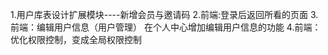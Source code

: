 1.用户库表设计扩展模块----新增会员与邀请码
2.前端:登录后返回所看的页面
3.前端：编辑用户信息（用户管理）
       在个人中心增加编辑用户信息的功能
4.前端：优化权限控制，变成全局权限控制